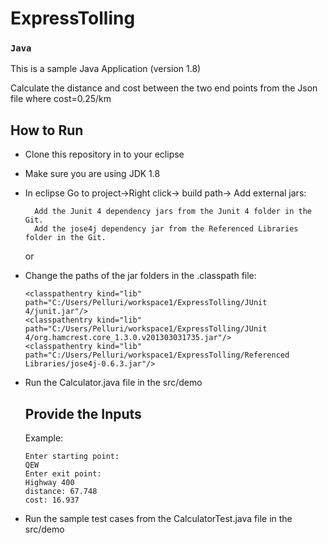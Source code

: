 # ExpressTolling

### ```Java``` 

This is a sample Java Application (version 1.8)

Calculate the distance and cost between the two end points from the Json file where cost=0.25/km

## How to Run

* Clone this repository in to your eclipse
* Make sure you are using JDK 1.8
* In eclipse Go to project->Right click-> build path-> Add external jars:

        Add the Junit 4 dependency jars from the Junit 4 folder in the Git.
        Add the jose4j dependency jar from the Referenced Libraries folder in the Git.
  
  or
  
* Change the paths of the jar folders in the .classpath file:
        
	```
	<classpathentry kind="lib" path="C:/Users/Pelluri/workspace1/ExpressTolling/JUnit 4/junit.jar"/>
	<classpathentry kind="lib" path="C:/Users/Pelluri/workspace1/ExpressTolling/JUnit 4/org.hamcrest.core_1.3.0.v201303031735.jar"/>
	<classpathentry kind="lib" path="C:/Users/Pelluri/workspace1/ExpressTolling/Referenced Libraries/jose4j-0.6.3.jar"/>
	```

* Run the Calculator.java file in the src/demo
    
  ## Provide the Inputs    
     Example:
    ```
    Enter starting point: 
    QEW
    Enter exit point:
    Highway 400
    distance: 67.748
    cost: 16.937
    ```
* Run the sample test cases from the CalculatorTest.java file in the src/demo
       

	
